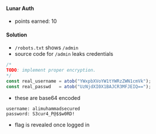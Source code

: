 #### Lunar Auth
- points earned: 10

#### Solution
- `/robots.txt` shows `/admin`
- source code for `/admin` leaks credentials
```javascript
/*
TODO: implement proper encryption.
*/
const real_username = atob("YWxpbXVoYW1tYWRzZWN1cmVk");
const real_passwd   = atob("UzNjdXI0X1BAJCR3MFJEIQ==");
```
- these are base64 encoded
```
username: alimuhammadsecured
password: S3cur4_P@$$w0RD!
```
- flag is revealed once logged in